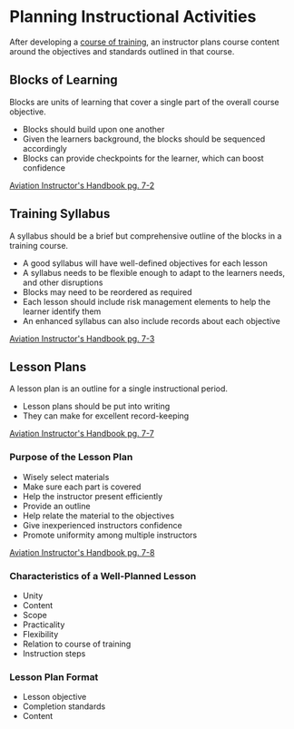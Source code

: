 # Planning Instructional Activities

After developing a [course of training](/docs/cfi/foi/the-teaching-process#course-of-training), an instructor plans course content around the objectives and standards outlined in that course.

## Blocks of Learning

Blocks are units of learning that cover a single part of the overall course objective.

- Blocks should build upon one another
- Given the learners background, the blocks should be sequenced accordingly
- Blocks can provide checkpoints for the learner, which can boost confidence

[Aviation Instructor's Handbook pg. 7-2](/_references/AIH/7-2)

## Training Syllabus

A syllabus should be a brief but comprehensive outline of the blocks in a training course.

- A good syllabus will have well-defined objectives for each lesson
- A syllabus needs to be flexible enough to adapt to the learners needs, and other disruptions
- Blocks may need to be reordered as required
- Each lesson should include risk management elements to help the learner identify them
- An enhanced syllabus can also include records about each objective

[Aviation Instructor's Handbook pg. 7-3](/_references/AIH/7-3)

## Lesson Plans

A lesson plan is an outline for a single instructional period.

- Lesson plans should be put into writing
- They can make for excellent record-keeping

[Aviation Instructor's Handbook pg. 7-7](/_references/AIH/7-7)

### Purpose of the Lesson Plan

- Wisely select materials
- Make sure each part is covered
- Help the instructor present efficiently
- Provide an outline
- Help relate the material to the objectives
- Give inexperienced instructors confidence
- Promote uniformity among multiple instructors

[Aviation Instructor's Handbook pg. 7-8](/_references/AIH/7-8)

### Characteristics of a Well-Planned Lesson

- Unity
- Content
- Scope
- Practicality
- Flexibility
- Relation to course of training
- Instruction steps

### Lesson Plan Format

- Lesson objective
- Completion standards
- Content